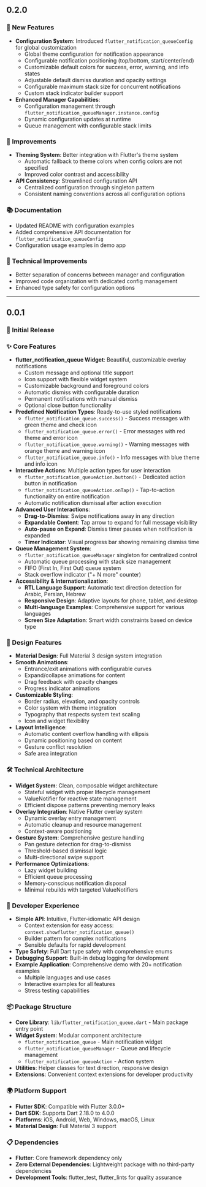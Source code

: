 ## 0.2.0

### 🚀 New Features

* **Configuration System**: Introduced `flutter_notification_queueConfig` for global customization
    - Global theme configuration for notification appearance
    - Configurable notification positioning (top/bottom, start/center/end)
    - Customizable default colors for success, error, warning, and info states
    - Adjustable default dismiss duration and opacity settings
    - Configurable maximum stack size for concurrent notifications
    - Custom stack indicator builder support
* **Enhanced Manager Capabilities**:
    - Configuration management through `flutter_notification_queueManager.instance.config`
    - Dynamic configuration updates at runtime
    - Queue management with configurable stack limits

### 🎨 Improvements

* **Theming System**: Better integration with Flutter's theme system
    - Automatic fallback to theme colors when config colors are not specified
    - Improved color contrast and accessibility
* **API Consistency**: Streamlined configuration API
    - Centralized configuration through singleton pattern
    - Consistent naming conventions across all configuration options

### 📚 Documentation

* Updated README with configuration examples
* Added comprehensive API documentation for `flutter_notification_queueConfig`
* Configuration usage examples in demo app

### 🔧 Technical Improvements

* Better separation of concerns between manager and configuration
* Improved code organization with dedicated config management
* Enhanced type safety for configuration options

---

## 0.0.1

### 🎉 Initial Release

### ✨ Core Features

* **flutter_notification_queue Widget**: Beautiful, customizable overlay notifications
    - Custom message and optional title support
    - Icon support with flexible widget system
    - Customizable background and foreground colors
    - Automatic dismiss with configurable duration
    - Permanent notifications with manual dismiss
    - Optional close button functionality
* **Predefined Notification Types**: Ready-to-use styled notifications
    - `flutter_notification_queue.success()` - Success messages with green theme and check icon
    - `flutter_notification_queue.error()` - Error messages with red theme and error icon
    - `flutter_notification_queue.warning()` - Warning messages with orange theme and warning icon
    - `flutter_notification_queue.info()` - Info messages with blue theme and info icon
* **Interactive Actions**: Multiple action types for user interaction
    - `flutter_notification_queueAction.button()` - Dedicated action button in notification
    - `flutter_notification_queueAction.onTap()` - Tap-to-action functionality on entire notification
    - Automatic notification dismissal after action execution
* **Advanced User Interactions**:
    - **Drag-to-Dismiss**: Swipe notifications away in any direction
    - **Expandable Content**: Tap arrow to expand for full message visibility
    - **Auto-pause on Expand**: Dismiss timer pauses when notification is expanded
    - **Timer Indicator**: Visual progress bar showing remaining dismiss time
* **Queue Management System**:
    - `flutter_notification_queueManager` singleton for centralized control
    - Automatic queue processing with stack size management
    - FIFO (First In, First Out) queue system
    - Stack overflow indicator ("+ N more" counter)
* **Accessibility & Internationalization**:
    - **RTL Language Support**: Automatic text direction detection for Arabic, Persian, Hebrew
    - **Responsive Design**: Adaptive layouts for phone, tablet, and desktop
    - **Multi-language Examples**: Comprehensive support for various languages
    - **Screen Size Adaptation**: Smart width constraints based on device type

### 🎨 Design Features

* **Material Design**: Full Material 3 design system integration
* **Smooth Animations**:
    - Entrance/exit animations with configurable curves
    - Expand/collapse animations for content
    - Drag feedback with opacity changes
    - Progress indicator animations
* **Customizable Styling**:
    - Border radius, elevation, and opacity controls
    - Color system with theme integration
    - Typography that respects system text scaling
    - Icon and widget flexibility
* **Layout Intelligence**:
    - Automatic content overflow handling with ellipsis
    - Dynamic positioning based on content
    - Gesture conflict resolution
    - Safe area integration

### 🛠️ Technical Architecture

* **Widget System**: Clean, composable widget architecture
    - Stateful widget with proper lifecycle management
    - ValueNotifier for reactive state management
    - Efficient dispose patterns preventing memory leaks
* **Overlay Integration**: Native Flutter overlay system
    - Dynamic overlay entry management
    - Automatic cleanup and resource management
    - Context-aware positioning
* **Gesture System**: Comprehensive gesture handling
    - Pan gesture detection for drag-to-dismiss
    - Threshold-based dismissal logic
    - Multi-directional swipe support
* **Performance Optimizations**:
    - Lazy widget building
    - Efficient queue processing
    - Memory-conscious notification disposal
    - Minimal rebuilds with targeted ValueNotifiers

### 🎯 Developer Experience

* **Simple API**: Intuitive, Flutter-idiomatic API design
    - Context extension for easy access: `context.showflutter_notification_queue()`
    - Builder pattern for complex notifications
    - Sensible defaults for rapid development
* **Type Safety**: Full Dart type safety with comprehensive enums
* **Debugging Support**: Built-in debug logging for development
* **Example Application**: Comprehensive demo with 20+ notification examples
    - Multiple languages and use cases
    - Interactive examples for all features
    - Stress testing capabilities

### 📦 Package Structure

* **Core Library**: `lib/flutter_notification_queue.dart` - Main package entry point
* **Widget System**: Modular component architecture
    - `flutter_notification_queue` - Main notification widget
    - `flutter_notification_queueManager` - Queue and lifecycle management
    - `flutter_notification_queueAction` - Action system
* **Utilities**: Helper classes for text direction, responsive design
* **Extensions**: Convenient context extensions for developer productivity

### 🌍 Platform Support

* **Flutter SDK**: Compatible with Flutter 3.0.0+
* **Dart SDK**: Supports Dart 2.18.0 to 4.0.0
* **Platforms**: iOS, Android, Web, Windows, macOS, Linux
* **Material Design**: Full Material 3 support

### 📋 Dependencies

* **Flutter**: Core framework dependency only
* **Zero External Dependencies**: Lightweight package with no third-party dependencies
* **Development Tools**: flutter_test, flutter_lints for quality assurance
